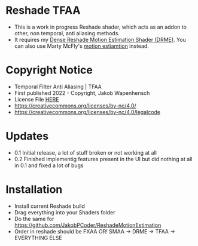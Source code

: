 # Reshade TFAA
- This is a work in progress Reshade shader, which acts as an addon to other, non temporal, anti aliasing methods.
- It requires my [Dense Reshade Motion Estimation Shader (DRME)](https://github.com/JakobPCoder/ReshadeMotionEstimation). You can also use Marty McFly's [motion estiamtion](https://gist.github.com/martymcmodding/69c775f844124ec2c71c37541801c053to) instead.

# Copyright Notice
 - Temporal Filter Anti Aliasing | TFAA
 - First published 2022 - Copyright, Jakob Wapenhensch
 - License File [HERE](LICENSE)
 - https://creativecommons.org/licenses/by-nc/4.0/
 - https://creativecommons.org/licenses/by-nc/4.0/legalcode
  
# Updates
- 0.1 Initial release, a lot of stuff broken or not working at all
- 0.2 Finished implementig features present in the UI but did nothing at all in 0.1 and fixed a lot of bugs

# Installation
- Install current Reshade build
- Drag everything into your Shaders folder
- Do the same for https://github.com/JakobPCoder/ReshadeMotionEstimation
- Order in reshade should be FXAA OR! SMAA -> DRME -> TFAA -> EVERYTHING ELSE

